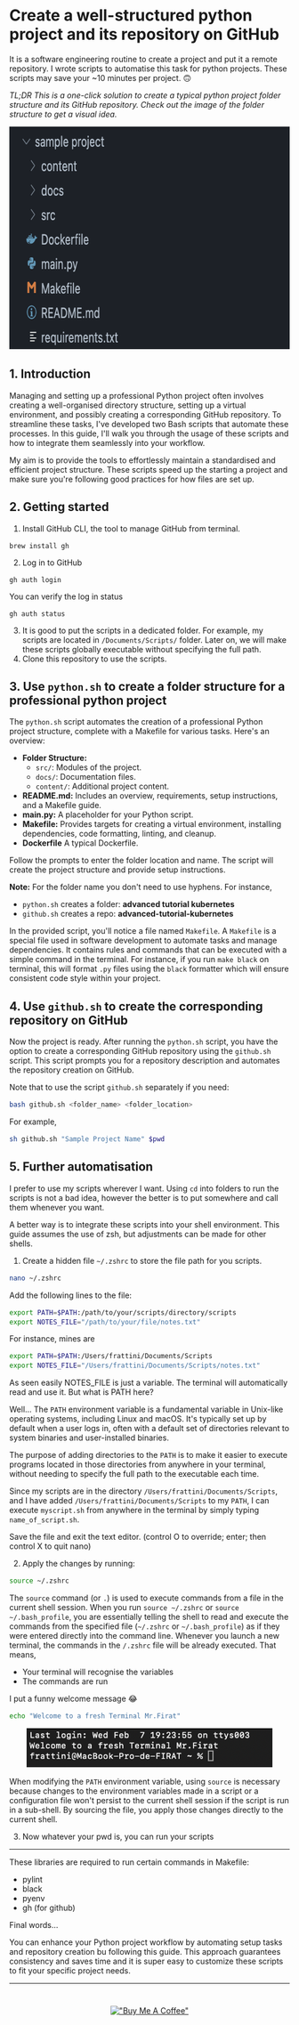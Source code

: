 
# Create a well-structured python project and its repository on GitHub

It is a software engineering routine to create a project and put it a remote repository. I wrote scripts to automatise this task for python projects. These scripts may save your ~10 minutes per project. 🙃

_TL;DR This is a one-click solution to create a typical python project folder structure and its GitHub repository. Check out the image of the folder structure to get a visual idea._

<div align="center">
<img src="./content/sample.png" alt="overview" height=400px/>
</div>

## 1. Introduction

Managing and setting up a professional Python project often involves creating a well-organised directory structure, setting up a virtual environment, and possibly creating a corresponding GitHub repository. To streamline these tasks, I've developed two Bash scripts that automate these processes. In this guide, I'll walk you through the usage of these scripts and how to integrate them seamlessly into your workflow.

My aim is to provide the tools to effortlessly maintain a standardised and efficient project structure. These scripts speed up the starting a project and make sure you're following good practices for how files are set up.

## 2. Getting started

1. Install GitHub CLI, the tool to manage GitHub from terminal.

```shell
brew install gh
```

2. Log in to GitHub

```shell
gh auth login
```

You can verify the log in status

```shell
gh auth status
```

3. It is good to put the scripts in a dedicated folder. For example, my scripts are located in `/Documents/Scripts/` folder. Later on, we will make these scripts globally executable without specifying the full path.
4. Clone this repository to use the scripts.

## 3. Use `python.sh` to create a folder structure for a professional python project

The `python.sh` script automates the creation of a professional Python project structure, complete with a Makefile for various tasks. Here's an overview:

- **Folder Structure:**
    - `src/`: Modules of the project.
    - `docs/`: Documentation files.
    - `content/`: Additional project content.
- **README.md:** Includes an overview, requirements, setup instructions, and a Makefile guide.
- **main.py:** A placeholder for your Python script.
- **Makefile:** Provides targets for creating a virtual environment, installing dependencies, code formatting, linting, and cleanup.
- **Dockerfile** A typical Dockerfile. 

Follow the prompts to enter the folder location and name. The script will create the project structure and provide setup instructions. 

**Note:** For the folder name you don't need to use hyphens. For instance,

- ``python.sh`` creates a folder: **advanced tutorial kubernetes**
- ``github.sh`` creates a repo: **advanced-tutorial-kubernetes**

In the provided script, you'll notice a file named `Makefile`. A `Makefile` is a special file used in software development to automate tasks and manage dependencies. It contains rules and commands that can be executed with a simple command in the terminal. For instance, if you run ``make black`` on terminal, this will format ``.py`` files using the `black` formatter which will ensure consistent code style within your project. 

## 4. Use `github.sh` to create the corresponding repository on GitHub

Now the project is ready. After running the `python.sh` script, you have the option to create a corresponding GitHub repository using the `github.sh` script. This script prompts you for a repository description and automates the repository creation on GitHub.

Note that to use the script `github.sh` separately if you need:

```sh
bash github.sh <folder_name> <folder_location>
```

For example,

```sh
sh github.sh "Sample Project Name" $pwd
```

## 5. Further automatisation

I prefer to use my scripts wherever I want. Using ``cd`` into folders to run the scripts is not a bad idea, however the better is to put somewhere and call them whenever you want. 

A better way is to integrate these scripts into your shell environment. This guide assumes the use of zsh, but adjustments can be made for other shells.

1. Create a hidden file ``~/.zshrc`` to store the file path for you scripts.

```sh
nano ~/.zshrc
```

Add the following lines to the file:

```sh
export PATH=$PATH:/path/to/your/scripts/directory/scripts
export NOTES_FILE="/path/to/your/file/notes.txt"
```

For instance, mines are

```sh
export PATH=$PATH:/Users/frattini/Documents/Scripts
export NOTES_FILE="/Users/frattini/Documents/Scripts/notes.txt"
```

As seen easily NOTES_FILE is just a variable. The terminal will automatically read and use it. But what is PATH here? 


Well... The `PATH` environment variable is a fundamental variable in Unix-like operating systems, including Linux and macOS. It's typically set up by default when a user logs in, often with a default set of directories relevant to system binaries and user-installed binaries. 

The purpose of adding directories to the `PATH` is to make it easier to execute programs located in those directories from anywhere in your terminal, without needing to specify the full path to the executable each time.

Since my scripts are in the directory `/Users/frattini/Documents/Scripts`, and I have added `/Users/frattini/Documents/Scripts` to my `PATH`, I can execute `myscript.sh` from anywhere in the terminal by simply typing `name_of_script.sh`.

Save the file and exit the text editor. (control O to override; enter; then control X to quit nano)

2. Apply the changes by running:

```sh
source ~/.zshrc
```

The `source` command (or `.`) is used to execute commands from a file in the current shell session. When you run `source ~/.zshrc` or `source ~/.bash_profile`, you are essentially telling the shell to read and execute the commands from the specified file (`~/.zshrc` or `~/.bash_profile`) as if they were entered directly into the command line. Whenever you launch a new terminal, the commands in the ``/.zshrc`` file will be already executed. That means,
- Your terminal will recognise the variables
- The commands are run 

I put a funny welcome message 😂

```sh
echo "Welcome to a fresh Terminal Mr.Firat"
```
<div align="center">
<img src="./content/terminal.png" alt="overview" height=70px/>
</div>

When modifying the `PATH` environment variable, using `source` is necessary because changes to the environment variables made in a script or a configuration file won't persist to the current shell session if the script is run in a sub-shell. By sourcing the file, you apply those changes directly to the current shell.

3. Now whatever your pwd is, you can run your scripts

---

These libraries are required to run certain commands in Makefile: 
- pylint
- black
- pyenv
- gh (for github)

Final words... 

You can enhance your Python project workflow by automating setup tasks and repository creation bu following this guide. This approach guarantees consistency and saves time and it is super easy to customize these scripts to fit your specific project needs.

---

<div style="text-align:center; margin-top: 40px;">

[!["Buy Me A Coffee"](https://www.buymeacoffee.com/assets/img/custom_images/orange_img.png)](https://www.buymeacoffee.com/frattini)
</div>


